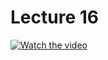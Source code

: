 # Lecture 16

[![Watch the video](https://img.youtube.com/vi/pNt5Ll6hGqo/0.jpg)](https://www.youtube.com/watch?v=pNt5Ll6hGqo)
